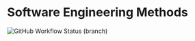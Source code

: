 # Software Engineering Methods
![GitHub Workflow Status (branch)](https://img.shields.io/github/actions/workflow/status/FinDaGardiner/sem/.github/workflows/main.yml?branch=develop)
